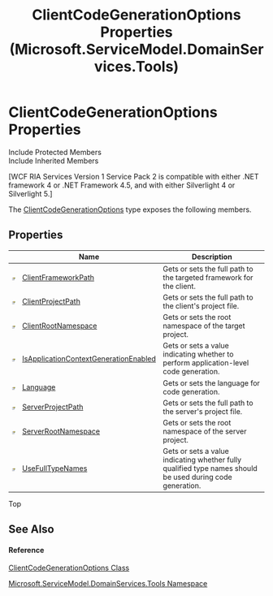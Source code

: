 ﻿---
title: ClientCodeGenerationOptions Properties (Microsoft.ServiceModel.DomainServices.Tools)
TOCTitle: ClientCodeGenerationOptions Properties
ms:assetid: Properties.T:Microsoft.ServiceModel.DomainServices.Tools.ClientCodeGenerationOptions
ms:mtpsurl: https://msdn.microsoft.com/en-us/library/microsoft.servicemodel.domainservices.tools.clientcodegenerationoptions_properties(v=VS.91)
ms:contentKeyID: 32336297
ms.date: 01/27/2012
mtps_version: v=VS.91
---

# ClientCodeGenerationOptions Properties

Include Protected Members  
Include Inherited Members  

\[WCF RIA Services Version 1 Service Pack 2 is compatible with either .NET framework 4 or .NET Framework 4.5, and with either Silverlight 4 or Silverlight 5.\]

The [ClientCodeGenerationOptions](gg153689\(v=vs.91\).md) type exposes the following members.

## Properties

<table>
<thead>
<tr class="header">
<th> </th>
<th>Name</th>
<th>Description</th>
</tr>
</thead>
<tbody>
<tr class="odd">
<td><img src="images\Ff422600.pubproperty(en-us,VS.91).gif" title="Public property" alt="Public property" /></td>
<td><a href="hh309267(v=vs.91).md">ClientFrameworkPath</a></td>
<td>Gets or sets the full path to the targeted framework for the client.</td>
</tr>
<tr class="even">
<td><img src="images\Ff422600.pubproperty(en-us,VS.91).gif" title="Public property" alt="Public property" /></td>
<td><a href="gg153792(v=vs.91).md">ClientProjectPath</a></td>
<td>Gets or sets the full path to the client's project file.</td>
</tr>
<tr class="odd">
<td><img src="images\Ff422600.pubproperty(en-us,VS.91).gif" title="Public property" alt="Public property" /></td>
<td><a href="gg153727(v=vs.91).md">ClientRootNamespace</a></td>
<td>Gets or sets the root namespace of the target project.</td>
</tr>
<tr class="even">
<td><img src="images\Ff422600.pubproperty(en-us,VS.91).gif" title="Public property" alt="Public property" /></td>
<td><a href="gg153671(v=vs.91).md">IsApplicationContextGenerationEnabled</a></td>
<td>Gets or sets a value indicating whether to perform application-level code generation.</td>
</tr>
<tr class="odd">
<td><img src="images\Ff422600.pubproperty(en-us,VS.91).gif" title="Public property" alt="Public property" /></td>
<td><a href="gg153804(v=vs.91).md">Language</a></td>
<td>Gets or sets the language for code generation.</td>
</tr>
<tr class="even">
<td><img src="images\Ff422600.pubproperty(en-us,VS.91).gif" title="Public property" alt="Public property" /></td>
<td><a href="gg153803(v=vs.91).md">ServerProjectPath</a></td>
<td>Gets or sets the full path to the server's project file.</td>
</tr>
<tr class="odd">
<td><img src="images\Ff422600.pubproperty(en-us,VS.91).gif" title="Public property" alt="Public property" /></td>
<td><a href="gg153794(v=vs.91).md">ServerRootNamespace</a></td>
<td>Gets or sets the root namespace of the server project.</td>
</tr>
<tr class="even">
<td><img src="images\Ff422600.pubproperty(en-us,VS.91).gif" title="Public property" alt="Public property" /></td>
<td><a href="gg153681(v=vs.91).md">UseFullTypeNames</a></td>
<td>Gets or sets a value indicating whether fully qualified type names should be used during code generation.</td>
</tr>
</tbody>
</table>

Top

## See Also

#### Reference

[ClientCodeGenerationOptions Class](gg153689\(v=vs.91\).md)

[Microsoft.ServiceModel.DomainServices.Tools Namespace](gg153739\(v=vs.91\).md)

